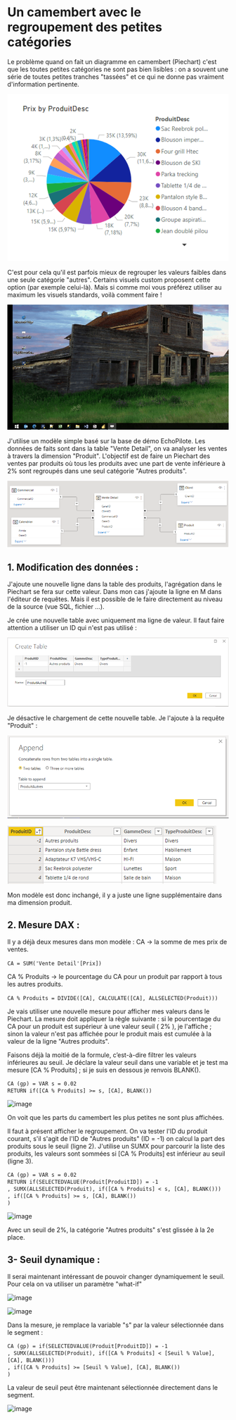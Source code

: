 # Un camembert avec le regroupement des petites catégories

Le problème quand on fait un diagramme en camembert (Piechart) c'est que les toutes petites catégories ne sont pas bien lisibles : on a souvent une série de toutes petites tranches "tassées" et ce qui ne donne pas vraiment d'information pertinente. 

![image](../Images/camembert-sans-categories.png)

C'est pour cela qu'il est parfois mieux de regrouper les valeurs faibles dans une seule catégorie "autres". Certains visuels custom proposent cette option (par exemple celui-là). Mais si comme moi vous préférez utiliser au maximum les visuels standards, voilà comment faire !

![image](../Images/camembert-ouverture-pbi.gif)

J'utilise un modèle simple basé sur la base de démo EchoPilote. Les données de faits sont dans la table "Vente Detail", on va analyser les ventes à travers la dimension "Produit". L'objectif est de faire un Piechart des ventes par produits où tous les produits avec une part de vente inférieure à 2% sont regroupés dans une seul catégorie "Autres produits".

![image](../Images/camembert-modele-echopilote.png) 

## 1. Modification des données :
J'ajoute une nouvelle ligne dans la table des produits, l'agrégation dans le Piechart se fera sur cette valeur.
Dans mon cas j'ajoute la ligne en M dans l'éditeur de requêtes. Mais il est possible de le faire directement au niveau de la source (vue SQL, fichier …).

Je crée une nouvelle table avec uniquement ma ligne de valeur. Il faut faire attention a utiliser un ID qui n'est pas utilisé :

![image](../Images/camembert-create-table.png)

Je désactive le chargement de cette nouvelle table. Je l'ajoute à la requête "Produit" :

![image](../Images/camembert-append-table.png)

![image](../Images/camembert-resultat-table.png)

Mon modèle est donc inchangé, il y a juste une ligne supplémentaire dans ma dimension produit.

## 2. Mesure DAX :

Il y a déjà deux mesures dans mon modèle : CA -> la somme de mes prix de ventes.

```CA = SUM('Vente Detail'[Prix])```

CA % Produits -> le pourcentage du CA pour un produit par rapport à tous les autres produits.

```CA % Produits = DIVIDE([CA], CALCULATE([CA], ALLSELECTED(Produit)))```

Je vais utiliser une nouvelle mesure pour afficher mes valeurs dans le Piechart. La mesure doit appliquer la règle suivante : si le pourcentage du CA pour un produit est supérieur à une valeur seuil ( 2% ), je l'affiche ; sinon la valeur n'est pas affichée pour le produit mais est cumulée à la valeur de la ligne "Autres produits".

Faisons déjà la moitié de la formule, c’est-à-dire filtrer les valeurs inférieures au seuil. Je déclare la valeur seuil dans une variable et je test ma mesure [CA % Produits] ; si je suis en dessous je renvois BLANK().

```
CA (gp) = VAR s = 0.02
RETURN if([CA % Produits] >= s, [CA], BLANK())
```

![image](../Images/camembert-avec-categories.png)

On voit que les parts du camembert les plus petites ne sont plus affichées.

Il faut à présent afficher le regroupement. On va tester l'ID du produit courant, s'il s'agit de l'ID de "Autres produits" (ID = -1) on calcul la part des produits sous le seuil (ligne 2). J'utilise un SUMX pour parcourir la liste des produits, les valeurs sont sommées si [CA % Produits] est inférieur au seuil (ligne 3).

```
CA (gp) = VAR s = 0.02
RETURN if(SELECTEDVALUE(Produit[ProduitID]) = -1
, SUMX(ALLSELECTED(Produit), if([CA % Produits] < s, [CA], BLANK()))
, if([CA % Produits] >= s, [CA], BLANK())
)
```

![image](../Images/camembert-avec-categories2.png)

Avec un seuil de 2%, la catégorie "Autres produits" s'est glissée à la 2e place.

## 3- Seuil dynamique :

Il serai maintenant intéressant de pouvoir changer dynamiquement le seuil.
Pour cela on va utiliser un paramètre "what-if"

![image](../Images/camembert-parametre-whatif-bouton.png)

![image](../Images/camembert-parametre-whatif-config.png)

Dans la mesure, je remplace la variable "s" par la valeur sélectionnée dans le segment :

```
CA (gp) = if(SELECTEDVALUE(Produit[ProduitID]) = -1
, SUMX(ALLSELECTED(Produit), if([CA % Produits] < [Seuil % Value], [CA], BLANK()))
, if([CA % Produits] >= [Seuil % Value], [CA], BLANK())
)
```

La valeur de seuil peut être maintenant sélectionnée directement dans le segment.

![image](../Images/camembert-avec-categories-dyn.gif)